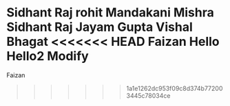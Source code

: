 Sidhant Raj 
rohit 
Mandakani Mishra
Sidhant Raj
Jayam Gupta
Vishal Bhagat
<<<<<<< HEAD
Faizan 
Hello
Hello2
Modify
=======
Faizan
 
>>>>>>> 1a1e1262dc953f09c8d374b772003445c78034ce
